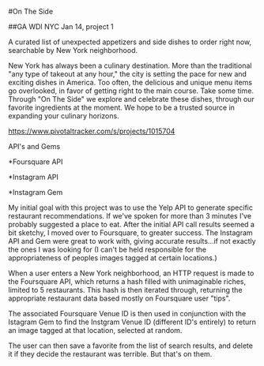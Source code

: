 

#On The Side 

##GA WDI NYC Jan 14, project 1

A curated list of unexpected appetizers and side dishes to order right now, searchable by New York neighborhood.  


New York has always been a culinary destination.  More than the traditional "any type of takeout at any hour," the city is setting the pace for new and exciting dishes in America.  Too often, the delicious and unique menu items go overlooked, in favor of getting right to the main course.  Take some time.  Through "On The Side" we explore and celebrate these dishes, through our favorite ingredients at the moment. We hope to be a trusted source in expanding your culinary horizons.  


https://www.pivotaltracker.com/s/projects/1015704

API's and Gems

*Foursquare API

*Instagram API

*Instagram Gem

My initial goal with this project was to use the Yelp API to generate specific restaurant recommendations.  If we've spoken for more than 3 minutes I've probably suggested a place to eat.  After the initial API call results seemed a bit sketchy, I moved over to Foursquare, to greater success. 
The Instagram API and Gem were great to work with, giving accurate results...if not exactly the ones I was looking for (I can't be held responsible for the appropriateness of peoples images tagged at certain locations.)

When a user enters a New York neighborhood, an HTTP request is made to the Foursquare API, which returns a hash filled with unimaginable riches, limited to 5 restaurants.  This hash is then iterated through, returning the appropriate restaurant data based mostly on Foursquare user "tips".  

The associated Foursquare Venue ID is then used in conjunction with the Istagram Gem to find the Instgram Venue ID (different ID's entirely) to return an image tagged at that location, selected at random.  

The user can then save a favorite from the list of search results, and delete it if they decide the restaurant was terrible.  But that's on them.  





